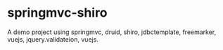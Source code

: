 # springmvc-shiro
A demo project using springmvc, druid, shiro, jdbctemplate, freemarker, vuejs, jquery.validateion, vuejs.
